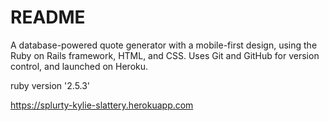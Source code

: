 # README

A database-powered quote generator with a mobile-first design, using the Ruby on Rails framework, HTML, and CSS. Uses Git and GitHub for version control, and launched on Heroku.

ruby version '2.5.3'

https://splurty-kylie-slattery.herokuapp.com